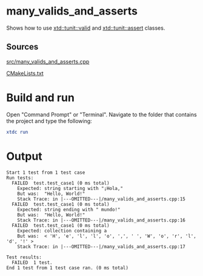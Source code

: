 # many_valids_and_asserts

Shows how to use [xtd::tunit::valid](https://gammasoft71.github.io/xtd/reference_guides/latest/classxtd_1_1tunit_1_1valid.html) and [xtd::tunit::assert](https://gammasoft71.github.io/xtd/reference_guides/latest/classxtd_1_1tunit_1_1assert.html) classes.

## Sources

[src/many_valids_and_asserts.cpp](src/many_valids_and_asserts.cpp)

[CMakeLists.txt](CMakeLists.txt)

# Build and run

Open "Command Prompt" or "Terminal". Navigate to the folder that contains the project and type the following:

```cmake
xtdc run
```

# Output

```
Start 1 test from 1 test case
Run tests:
  FAILED  test.test_case1 (0 ms total)
    Expected: string starting with "¡Hola,"
    But was:  "Hello, World!"
    Stack Trace: in |---OMITTED---|/many_valids_and_asserts.cpp:15
  FAILED  test.test_case1 (0 ms total)
    Expected: string ending with " mundo!"
    But was:  "Hello, World!"
    Stack Trace: in |---OMITTED---|/many_valids_and_asserts.cpp:16
  FAILED  test.test_case1 (0 ms total)
    Expected: collection containing a
    But was:  < 'H', 'e', 'l', 'l', 'o', ',', ' ', 'W', 'o', 'r', 'l', 'd', '!' >
    Stack Trace: in |---OMITTED---|/many_valids_and_asserts.cpp:17

Test results:
  FAILED  1 test.
End 1 test from 1 test case ran. (0 ms total)
```
